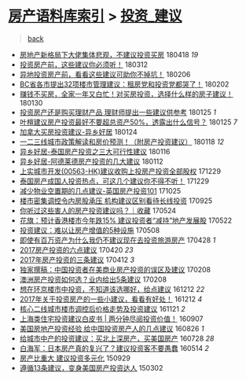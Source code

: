 [房产语料库索引](../../README.md)  > [投资_建议](投资_建议.md)
====
> [back](../README.md)

- [房地产新格局下大佬集体悲观，不建议投资买房](http://jkwz.applinzi.com/ittc/7092955009207763975.html#%E6%88%BF%E5%9C%B0%E4%BA%A7%E6%96%B0%E6%A0%BC%E5%B1%80%E4%B8%8B%E5%A4%A7%E4%BD%AC%E9%9B%86%E4%BD%93%E6%82%B2%E8%A7%82%EF%BC%8C%E4%B8%8D%E5%BB%BA%E8%AE%AE%E6%8A%95%E8%B5%84%E4%B9%B0%E6%88%BF) 180418 *19* 
- [投资房产前，这些建议你必须听！](http://jkwz.applinzi.com/ittc/7079514451051283472.html#%E6%8A%95%E8%B5%84%E6%88%BF%E4%BA%A7%E5%89%8D%EF%BC%8C%E8%BF%99%E4%BA%9B%E5%BB%BA%E8%AE%AE%E4%BD%A0%E5%BF%85%E9%A1%BB%E5%90%AC%EF%BC%81) 180312  
- [异地投资房产前，看看这些建议可助你不掉坑！](http://jkwz.applinzi.com/ittc/7066964043216978961.html#%E5%BC%82%E5%9C%B0%E6%8A%95%E8%B5%84%E6%88%BF%E4%BA%A7%E5%89%8D%EF%BC%8C%E7%9C%8B%E7%9C%8B%E8%BF%99%E4%BA%9B%E5%BB%BA%E8%AE%AE%E5%8F%AF%E5%8A%A9%E4%BD%A0%E4%B8%8D%E6%8E%89%E5%9D%91%EF%BC%81) 180206  
- [BC省各市提出32项楼市管理建议：租房党和投资党都哭了！](http://jkwz.applinzi.com/ittc/7065364215823336455.html#BC%E7%9C%81%E5%90%84%E5%B8%82%E6%8F%90%E5%87%BA32%E9%A1%B9%E6%A5%BC%E5%B8%82%E7%AE%A1%E7%90%86%E5%BB%BA%E8%AE%AE%EF%BC%9A%E7%A7%9F%E6%88%BF%E5%85%9A%E5%92%8C%E6%8A%95%E8%B5%84%E5%85%9A%E9%83%BD%E5%93%AD%E4%BA%86%EF%BC%81) 180202  
- [赚钱不买房，全家一年又白忙！对买房投资，选择什么样的房子建议！](http://jkwz.applinzi.com/ittc/7064482068027671562.html#%E8%B5%9A%E9%92%B1%E4%B8%8D%E4%B9%B0%E6%88%BF%EF%BC%8C%E5%85%A8%E5%AE%B6%E4%B8%80%E5%B9%B4%E5%8F%88%E7%99%BD%E5%BF%99%EF%BC%81%E5%AF%B9%E4%B9%B0%E6%88%BF%E6%8A%95%E8%B5%84%EF%BC%8C%E9%80%89%E6%8B%A9%E4%BB%80%E4%B9%88%E6%A0%B7%E7%9A%84%E6%88%BF%E5%AD%90%E5%BB%BA%E8%AE%AE%EF%BC%81) 180130  
- [投资房产还是购买理财产品 理财师提出一些建议供参考](http://jkwz.applinzi.com/ittc/7062532198106661904.html#%E6%8A%95%E8%B5%84%E6%88%BF%E4%BA%A7%E8%BF%98%E6%98%AF%E8%B4%AD%E4%B9%B0%E7%90%86%E8%B4%A2%E4%BA%A7%E5%93%81+%E7%90%86%E8%B4%A2%E5%B8%88%E6%8F%90%E5%87%BA%E4%B8%80%E4%BA%9B%E5%BB%BA%E8%AE%AE%E4%BE%9B%E5%8F%82%E8%80%83) 180125 *1* 
- [叶檀建议房产投资最好不要超总资产50%，透露出什么信号？](http://jkwz.applinzi.com/ittc/7062523909646058512.html#%E5%8F%B6%E6%AA%80%E5%BB%BA%E8%AE%AE%E6%88%BF%E4%BA%A7%E6%8A%95%E8%B5%84%E6%9C%80%E5%A5%BD%E4%B8%8D%E8%A6%81%E8%B6%85%E6%80%BB%E8%B5%84%E4%BA%A750%25%EF%BC%8C%E9%80%8F%E9%9C%B2%E5%87%BA%E4%BB%80%E4%B9%88%E4%BF%A1%E5%8F%B7%EF%BC%9F) 180125 *7* 
- [加拿大买房投资建议-异乡好居](http://jkwz.applinzi.com/ittc/7062194277646337034.html#%E5%8A%A0%E6%8B%BF%E5%A4%A7%E4%B9%B0%E6%88%BF%E6%8A%95%E8%B5%84%E5%BB%BA%E8%AE%AE-%E5%BC%82%E4%B9%A1%E5%A5%BD%E5%B1%85) 180124  
- [一二三线城市政策解读和房价预测！（附房产投资建议）](http://jkwz.applinzi.com/ittc/7059862744910529542.html#%E4%B8%80%E4%BA%8C%E4%B8%89%E7%BA%BF%E5%9F%8E%E5%B8%82%E6%94%BF%E7%AD%96%E8%A7%A3%E8%AF%BB%E5%92%8C%E6%88%BF%E4%BB%B7%E9%A2%84%E6%B5%8B%EF%BC%81%EF%BC%88%E9%99%84%E6%88%BF%E4%BA%A7%E6%8A%95%E8%B5%84%E5%BB%BA%E8%AE%AE%EF%BC%89) 180118 *12* 
- [异乡好居-泰国房产投资之三大可行性建议](http://jkwz.applinzi.com/ittc/7059187056960341003.html#%E5%BC%82%E4%B9%A1%E5%A5%BD%E5%B1%85-%E6%B3%B0%E5%9B%BD%E6%88%BF%E4%BA%A7%E6%8A%95%E8%B5%84%E4%B9%8B%E4%B8%89%E5%A4%A7%E5%8F%AF%E8%A1%8C%E6%80%A7%E5%BB%BA%E8%AE%AE) 180116  
- [异乡好居-阿德莱德房产投资的几大建议](http://jkwz.applinzi.com/ittc/7057697333167260689.html#%E5%BC%82%E4%B9%A1%E5%A5%BD%E5%B1%85-%E9%98%BF%E5%BE%B7%E8%8E%B1%E5%BE%B7%E6%88%BF%E4%BA%A7%E6%8A%95%E8%B5%84%E7%9A%84%E5%87%A0%E5%A4%A7%E5%BB%BA%E8%AE%AE) 180112  
- [上实城市开发(00563-HK)建议收购上投房产投资全部股权](http://jkwz.applinzi.com/ittc/7052588802927756305.html#%E4%B8%8A%E5%AE%9E%E5%9F%8E%E5%B8%82%E5%BC%80%E5%8F%91%2800563-HK%29%E5%BB%BA%E8%AE%AE%E6%94%B6%E8%B4%AD%E4%B8%8A%E6%8A%95%E6%88%BF%E4%BA%A7%E6%8A%95%E8%B5%84%E5%85%A8%E9%83%A8%E8%82%A1%E6%9D%83) 171229  
- [泰国房产成国人投资热点，可这几个建议你不得不听！](http://jkwz.applinzi.com/ittc/7051722123939152912.html#%E6%B3%B0%E5%9B%BD%E6%88%BF%E4%BA%A7%E6%88%90%E5%9B%BD%E4%BA%BA%E6%8A%95%E8%B5%84%E7%83%AD%E7%82%B9%EF%BC%8C%E5%8F%AF%E8%BF%99%E5%87%A0%E4%B8%AA%E5%BB%BA%E8%AE%AE%E4%BD%A0%E4%B8%8D%E5%BE%97%E4%B8%8D%E5%90%AC%EF%BC%81) 171229  
- [减少物业空置期的几点建议-英国房产投资101](http://jkwz.applinzi.com/ittc/7028309749370717200.html#%E5%87%8F%E5%B0%91%E7%89%A9%E4%B8%9A%E7%A9%BA%E7%BD%AE%E6%9C%9F%E7%9A%84%E5%87%A0%E7%82%B9%E5%BB%BA%E8%AE%AE-%E8%8B%B1%E5%9B%BD%E6%88%BF%E4%BA%A7%E6%8A%95%E8%B5%84101) 171025  
- [楼市密集调控令内房股承压 机构建议区别看待长线投资](http://jkwz.applinzi.com/ittc/7017274174467474448.html#%E6%A5%BC%E5%B8%82%E5%AF%86%E9%9B%86%E8%B0%83%E6%8E%A7%E4%BB%A4%E5%86%85%E6%88%BF%E8%82%A1%E6%89%BF%E5%8E%8B+%E6%9C%BA%E6%9E%84%E5%BB%BA%E8%AE%AE%E5%8C%BA%E5%88%AB%E7%9C%8B%E5%BE%85%E9%95%BF%E7%BA%BF%E6%8A%95%E8%B5%84) 170925  
- [你听过这些害人的房产投资建议吗？｜收藏](http://jkwz.applinzi.com/ittc/6971246435109438469.html#%E4%BD%A0%E5%90%AC%E8%BF%87%E8%BF%99%E4%BA%9B%E5%AE%B3%E4%BA%BA%E7%9A%84%E6%88%BF%E4%BA%A7%E6%8A%95%E8%B5%84%E5%BB%BA%E8%AE%AE%E5%90%97%EF%BC%9F%EF%BD%9C%E6%94%B6%E8%97%8F) 170524  
- [花旗：预计香港楼市今年跌15% 建议投资者“减持”地产发展股](http://jkwz.applinzi.com/ittc/6970510897230382085.html#%E8%8A%B1%E6%97%97%EF%BC%9A%E9%A2%84%E8%AE%A1%E9%A6%99%E6%B8%AF%E6%A5%BC%E5%B8%82%E4%BB%8A%E5%B9%B4%E8%B7%8C15%25+%E5%BB%BA%E8%AE%AE%E6%8A%95%E8%B5%84%E8%80%85%E2%80%9C%E5%87%8F%E6%8C%81%E2%80%9D%E5%9C%B0%E4%BA%A7%E5%8F%91%E5%B1%95%E8%82%A1) 170522  
- [投资建议：难以让房产增值的5种设施](http://jkwz.applinzi.com/ittc/6965312851093750789.html#%E6%8A%95%E8%B5%84%E5%BB%BA%E8%AE%AE%EF%BC%9A%E9%9A%BE%E4%BB%A5%E8%AE%A9%E6%88%BF%E4%BA%A7%E5%A2%9E%E5%80%BC%E7%9A%845%E7%A7%8D%E8%AE%BE%E6%96%BD) 170508  
- [即使有百万资产为什么我仍不建议现在去投资旅游房产](http://jkwz.applinzi.com/ittc/6961527669341553669.html#%E5%8D%B3%E4%BD%BF%E6%9C%89%E7%99%BE%E4%B8%87%E8%B5%84%E4%BA%A7%E4%B8%BA%E4%BB%80%E4%B9%88%E6%88%91%E4%BB%8D%E4%B8%8D%E5%BB%BA%E8%AE%AE%E7%8E%B0%E5%9C%A8%E5%8E%BB%E6%8A%95%E8%B5%84%E6%97%85%E6%B8%B8%E6%88%BF%E4%BA%A7) 170428 *1* 
- [2017房产投资的六点建议](http://jkwz.applinzi.com/ittc/6958734643498058756.html#2017%E6%88%BF%E4%BA%A7%E6%8A%95%E8%B5%84%E7%9A%84%E5%85%AD%E7%82%B9%E5%BB%BA%E8%AE%AE) 170420 *23* 
- [2017年房产投资的三条建议](http://jkwz.applinzi.com/ittc/6955716521199404036.html#2017%E5%B9%B4%E6%88%BF%E4%BA%A7%E6%8A%95%E8%B5%84%E7%9A%84%E4%B8%89%E6%9D%A1%E5%BB%BA%E8%AE%AE) 170412 *3* 
- [独家撰稿：中国投资者在美商业房产投资的误区及建议](http://jkwz.applinzi.com/ittc/6932369250286306308.html#%E7%8B%AC%E5%AE%B6%E6%92%B0%E7%A8%BF%EF%BC%9A%E4%B8%AD%E5%9B%BD%E6%8A%95%E8%B5%84%E8%80%85%E5%9C%A8%E7%BE%8E%E5%95%86%E4%B8%9A%E6%88%BF%E4%BA%A7%E6%8A%95%E8%B5%84%E7%9A%84%E8%AF%AF%E5%8C%BA%E5%8F%8A%E5%BB%BA%E8%AE%AE) 170208  
- [澳洲房产投资如何选？业内给出5条建议](http://jkwz.applinzi.com/ittc/6932184025874826245.html#%E6%BE%B3%E6%B4%B2%E6%88%BF%E4%BA%A7%E6%8A%95%E8%B5%84%E5%A6%82%E4%BD%95%E9%80%89%EF%BC%9F%E4%B8%9A%E5%86%85%E7%BB%99%E5%87%BA5%E6%9D%A1%E5%BB%BA%E8%AE%AE) 170208  
- [想在环京楼市中投资，不知道该选哪好，给点建议](http://jkwz.applinzi.com/ittc/6910894543557100549.html#%E6%83%B3%E5%9C%A8%E7%8E%AF%E4%BA%AC%E6%A5%BC%E5%B8%82%E4%B8%AD%E6%8A%95%E8%B5%84%EF%BC%8C%E4%B8%8D%E7%9F%A5%E9%81%93%E8%AF%A5%E9%80%89%E5%93%AA%E5%A5%BD%EF%BC%8C%E7%BB%99%E7%82%B9%E5%BB%BA%E8%AE%AE) 161212 *22* 
- [2017年关于投资房产的一些小建议，看看有好处！](http://jkwz.applinzi.com/ittc/6910696366363116549.html#2017%E5%B9%B4%E5%85%B3%E4%BA%8E%E6%8A%95%E8%B5%84%E6%88%BF%E4%BA%A7%E7%9A%84%E4%B8%80%E4%BA%9B%E5%B0%8F%E5%BB%BA%E8%AE%AE%EF%BC%8C%E7%9C%8B%E7%9C%8B%E6%9C%89%E5%A5%BD%E5%A4%84%EF%BC%81) 161212 *4* 
- [核心二线城市楼市调控后价格走势及投资建议](http://jkwz.applinzi.com/ittc/6902990458170377221.html#%E6%A0%B8%E5%BF%83%E4%BA%8C%E7%BA%BF%E5%9F%8E%E5%B8%82%E6%A5%BC%E5%B8%82%E8%B0%83%E6%8E%A7%E5%90%8E%E4%BB%B7%E6%A0%BC%E8%B5%B0%E5%8A%BF%E5%8F%8A%E6%8A%95%E8%B5%84%E5%BB%BA%E8%AE%AE) 161121 *2* 
- [上海类住宅投资建议白皮书 | 两分钟尽阅投资价值！](http://jkwz.applinzi.com/ittc/6875235493092000773.html#%E4%B8%8A%E6%B5%B7%E7%B1%BB%E4%BD%8F%E5%AE%85%E6%8A%95%E8%B5%84%E5%BB%BA%E8%AE%AE%E7%99%BD%E7%9A%AE%E4%B9%A6+%7C+%E4%B8%A4%E5%88%86%E9%92%9F%E5%B0%BD%E9%98%85%E6%8A%95%E8%B5%84%E4%BB%B7%E5%80%BC%EF%BC%81) 160907  
- [美国房地产投资经验 给中国投资房产人的几点建议](http://jkwz.applinzi.com/ittc/6870674036383826948.html#%E7%BE%8E%E5%9B%BD%E6%88%BF%E5%9C%B0%E4%BA%A7%E6%8A%95%E8%B5%84%E7%BB%8F%E9%AA%8C+%E7%BB%99%E4%B8%AD%E5%9B%BD%E6%8A%95%E8%B5%84%E6%88%BF%E4%BA%A7%E4%BA%BA%E7%9A%84%E5%87%A0%E7%82%B9%E5%BB%BA%E8%AE%AE) 160826 *1* 
- [给城市中产的投资建议：买北上深房产，买美国房产](http://jkwz.applinzi.com/ittc/6859582984742765572.html#%E7%BB%99%E5%9F%8E%E5%B8%82%E4%B8%AD%E4%BA%A7%E7%9A%84%E6%8A%95%E8%B5%84%E5%BB%BA%E8%AE%AE%EF%BC%9A%E4%B9%B0%E5%8C%97%E4%B8%8A%E6%B7%B1%E6%88%BF%E4%BA%A7%EF%BC%8C%E4%B9%B0%E7%BE%8E%E5%9B%BD%E6%88%BF%E4%BA%A7) 160728 *28* 
- [白海军：日本房产真的复兴了？建议投资客不要愚蠢](http://jkwz.applinzi.com/ittc/6831765939242402820.html#%E7%99%BD%E6%B5%B7%E5%86%9B%EF%BC%9A%E6%97%A5%E6%9C%AC%E6%88%BF%E4%BA%A7%E7%9C%9F%E7%9A%84%E5%A4%8D%E5%85%B4%E4%BA%86%EF%BC%9F%E5%BB%BA%E8%AE%AE%E6%8A%95%E8%B5%84%E5%AE%A2%E4%B8%8D%E8%A6%81%E6%84%9A%E8%A0%A2) 160514 *2* 
- [房产比重大 建议投资多元化](http://jkwz.applinzi.com/ittc/6747375781174002693.html#%E6%88%BF%E4%BA%A7%E6%AF%94%E9%87%8D%E5%A4%A7+%E5%BB%BA%E8%AE%AE%E6%8A%95%E8%B5%84%E5%A4%9A%E5%85%83%E5%8C%96) 150929  
- [遵循13条建议，变身美国房产投资达人](http://jkwz.applinzi.com/ittc/547650611394440163.html#%E9%81%B5%E5%BE%AA13%E6%9D%A1%E5%BB%BA%E8%AE%AE%EF%BC%8C%E5%8F%98%E8%BA%AB%E7%BE%8E%E5%9B%BD%E6%88%BF%E4%BA%A7%E6%8A%95%E8%B5%84%E8%BE%BE%E4%BA%BA) 150302  
